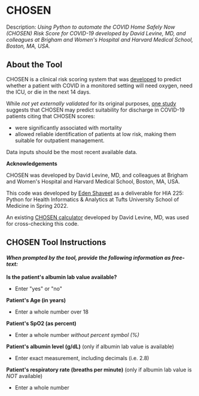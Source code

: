 # CHOSEN
Description: *Using Python to automate the COVID Home Safely Now (CHOSEN) Risk Score for COVID-19 developed by David Levine, MD, and colleagues at Brigham and Women's Hospital and Harvard Medical School, Boston, MA, USA.*

## About the Tool
CHOSEN is a clinical risk scoring system that was [developed](https://pubmed.ncbi.nlm.nih.gov/33274414/) to predict whether a patient with COVID in a monitored setting will need oxygen, need the ICU, or die in the next 14 days. 

While *not yet externally validated* for its original purposes, [one study](https://pubmed.ncbi.nlm.nih.gov/34799814/) suggests that CHOSEN may predict suitability for discharge in COVID-19 patients citing that CHOSEN scores: 
*   were significantly associated with mortality
*   allowed reliable identification of patients at low risk, making them suitable for outpatient management.

Data inputs should be the most recent available data.

**Acknowledgements**

CHOSEN was developed by David Levine, MD, and colleagues at Brigham and Women's Hospital and Harvard Medical School, Boston, MA, USA.

This code was developed by [Eden Shaveet](mailto:eden.shaveet@tufts.edu) as a deliverable for HIA 225: Python for Health Informatics & Analytics at Tufts University School of Medicine in Spring 2022.

An existing [CHOSEN calculator](https://www.mdcalc.com/covid-home-safely-now-chosen-risk-score-covid-19#evidence) developed by David Levine, MD, was used for cross-checking this code.

## CHOSEN Tool Instructions
#### *When prompted by the tool, provide the following information as free-text:*

**Is the patient's albumin lab value available?** 
*   Enter "yes" or "no"

**Patient's Age (in years)** 
*   Enter a whole number over 18

**Patient's SpO2 (as percent)** 
*   Enter a whole number *without percent symbol (%)*

**Patient's albumin level (g/dL)** (only if albumin lab value is available)
*   Enter exact measurement, including decimals (i.e. 2.8)

**Patient's respiratory rate (breaths per minute)** (only if albumin lab value is *NOT* available)
*   Enter a whole number

